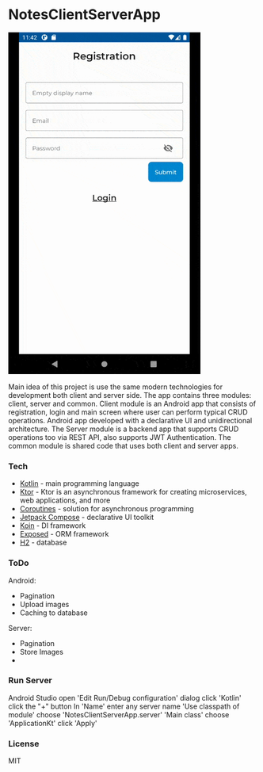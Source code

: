 # NotesClientServerApp
![preview.gif](readme/preview.gif)

Main idea of this project is use the same modern technologies for development both client and server side. 
The app contains three modules: client, server and common. Client module is an Android app that consists of registration,
login and main screen where user can perform typical CRUD operations. Android app developed with 
a declarative UI and unidirectional architecture. The Server module is a backend app that supports CRUD operations too via REST API,
also supports JWT Authentication. The common module is shared code that uses both client and server apps.

### Tech
* [Kotlin] - main programming language
* [Ktor] -  Ktor is an asynchronous framework for creating microservices, web applications, and more
* [Coroutines] - solution for asynchronous programming
* [Jetpack Compose] - declarative UI toolkit
* [Koin] - DI framework
* [Exposed] - ORM framework
* [H2] - database

### ToDo
Android:
* Pagination
* Upload images
* Caching to database

Server:
* Pagination
* Store Images
*
### Run Server
 Android Studio
open 'Edit Run/Debug configuration' dialog
click 'Kotlin'
click the "+" button
In 'Name' enter any server name
'Use classpath of module' choose 'NotesClientServerApp.server'
'Main class' choose 'ApplicationKt'
click 'Apply'

### License
MIT

[Kotlin]: <https://kotlinlang.org/>
[Ktor]: <https://ktor.io/>
[Coroutines]: <https://kotlinlang.org/docs/reference/coroutines-overview.html>
[Jetpack Compose]: <https://developer.android.com/jetpack/compose>
[Koin]: <https://insert-koin.io/>
[Exposed]: <https://github.com/JetBrains/Exposed>
[H2]: <https://www.h2database.com/html/main.html>


